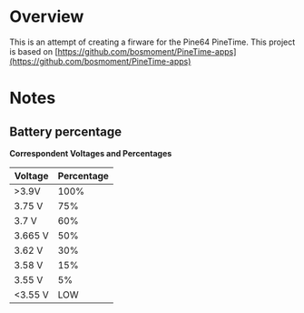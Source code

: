 # Overview
This is an attempt of creating a firware for the Pine64 PineTime. This project is based on [https://github.com/bosmoment/PineTime-apps](https://github.com/bosmoment/PineTime-apps)

# Notes

## Battery percentage

**Correspondent Voltages and Percentages**

Voltage | Percentage  
---|---  
>3.9V | 100%  
3.75 V | 75%  
3.7 V  | 60%  
3.665 V | 50%  
3.62 V | 30%  
3.58 V | 15%  
3.55 V | 5%  
<3.55 V | LOW  
